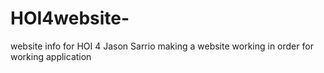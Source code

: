 # HOI4website-
website info for HOI 4 
Jason Sarrio making a website working in order for working application 